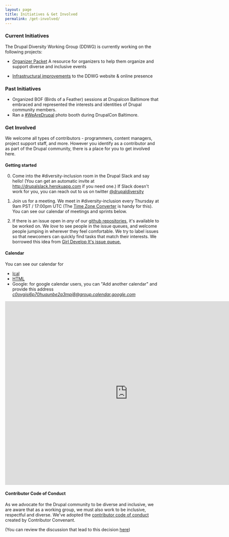 ```yaml
---
layout: page
title: Initiatives & Get Involved
permalink: /get-involved/
---
```


### Current Initiatives
The Drupal Diversity Working Group (DDWG) is currently working on the following projects:

   * <a href="https://github.com/drupaldiversity/event-organizer-packet">Organizer Packet</a> A resource for organizers to help them organize and support diverse and inclusive events

   * <a href="https://github.com/drupaldiversity/administration/issues">Infrastructural improvements</a> to the DDWG website & online presence

### Past Initiatives

   * Organized BOF (Birds of a Feather) sessions at Drupalcon Baltimore that embraced and represented the interests and identities of Drupal community members.
   * Ran a <a href="https://twitter.com/hashtag/WeAreDrupal?src=hash">#WeAreDrupal</a> photo booth during DrupalCon Baltimore.

### Get Involved

We welcome all types of contributors - programmers, content managers, project support staff, and more.  However you identify as a contributor and as part of the Drupal community, there is a place for you to get involved here.


#### Getting started

0. Come into the #diversity-inclusion room in the Drupal Slack and say hello!
(You can get an automatic invite at <a href="http://drupalslack.herokuapp.com">http://drupalslack.herokuapp.com</a> if you need one.) If Slack doesn't work for you, you can reach out to us on twitter <a href="http://www.twitter.com/drupaldiversity">@drupaldiversity</a>

1. Join us for a meeting.  We meet in #diversity-inclusion every Thursday at 9am PST / 17:00pm UTC (The <a href="http://www.thetimezoneconverter.com/">Time Zone Converter</a> is handy for this).  You can see our calendar of meetings and sprints below.

2. If there is an issue open in *any* of our <a href="https://github.com/drupaldiversity">github repositories</a>, it's available to be worked on. We *love* to see people in the issue queues, and welcome people jumping in wherever they feel comfortable.  We try to label issues so that newcomers can quickly find tasks that match their interests.  We borrowed this idea from <a href="https://github.com/girldevelopit/gdi-website/issues">Girl Develop It's issue queue.</a>


#### Calendar
You can see our calendar for
  - <a href="https://calendar.google.com/calendar/ical/c0ovgjsi6p70huaunbe2a3mpj8%40group.calendar.google.com/public/basic.ics">Ical</a>
  - <a href="https://calendar.google.com/calendar/embed?src=c0ovgjsi6p70huaunbe2a3mpj8%40group.calendar.google.com&amp;ctz=America/Los_Angeles">HTML</a>
  - Google: for google calendar users, you can "Add another calendar" and provide this address <em><a href="mailto:c0ovgjsi6p70huaunbe2a3mpj8@group.calendar.google.com">c0ovgjsi6p70huaunbe2a3mpj8@group.calendar.google.com</a></em>

  <iframe src="https://calendar.google.com/calendar/embed?src=c0ovgjsi6p70huaunbe2a3mpj8%40group.calendar.google.com&ctz=America/Los_Angeles" style="border: 0" width="800" height="600" frameborder="0" scrolling="no"></iframe>

#### Contributor Code of Conduct
As we advocate for the Drupal community to be diverse and inclusive, we are aware that as a working group, we must also work to be inclusive, respectful and diverse.  We've adopted the <a href="http://contributor-covenant.org/version/1/4/">contributor code of conduct</a> created by Contributor Convenant.

(You can review the discussion that lead to this decision <a href="https://github.com/drupaldiversity/administration/issues/13">here</a>)
